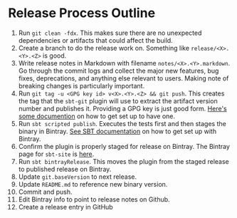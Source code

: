 # Release Process Outline
1. Run `git clean -fdx`. This makes sure there are no unexpected dependencies or artifacts that could affect the build.
2. Create a branch to do the release work on. Something like `release/<X>.<Y>.<Z>` is good.
3. Write release notes in Markdown with filename  `notes/<X>.<Y>.markdown`. Go through the commit logs and collect the major new features, bug fixes, deprecations, and anything else relevant to users. Making note of breaking changes is particularly important.
4. Run `git tag -u <GPG key id> v<X>.<Y>.<Z> && git push`. This creates the tag that the `sbt-git` plugin will use to extract the artifact version number and publishes it. Providing a GPG key is just good form. [Here's some documention](http://www.dewinter.com/gnupg_howto/english/GPGMiniHowto-3.html) on how to get set up to have one.
5. Run `sbt scripted publish`. Executes the tests first and then stages the binary in Bintray. [See SBT documentation](http://www.scala-sbt.org/0.13/docs/Bintray-For-Plugins.html) on how to get set up with Bintray.
6. Confirm the plugin is properly staged for release on Bintray.  The Bintray page for `sbt-site` is [here](https://bintray.com/sbt/sbt-plugin-releases/sbt-site/view).
7. Run `sbt bintrayRelease`. This moves the plugin from the staged release to published release on Bintray.
8. Update `git.baseVersion` to next release.
9. Update `README.md` to reference new binary version.
10. Commit and push.
11. Edit Bintray info to point to release notes on Github.
12. Create a release entry in GitHub
